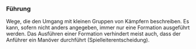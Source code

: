 ### Führung
    
Wege, die den Umgang mit kleinen Gruppen von Kämpfern beschreiben. Es kann, sofern nicht anders angegeben, immer nur
eine Formation ausgeführt werden. Das Ausführen einer Formation verhindert meist auch, dass der Anführer ein Manöver
durchführt (Spielleiterentscheidung).
